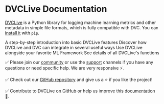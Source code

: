# DVCLive Documentation

[DVCLive](https://github.com/iterative/dvclive) is a Python library for logging
machine learning metrics and other metadata in simple file formats, which is
fully compatible with DVC. You can
[install it](https://github.com/iterative/dvclive#installation) with `pip`.

<cards>

  <card href="/doc/dvclive/get-started" heading="Get Started">
    A step-by-step introduction into basic DVCLive features
  </card>

  <card href="/doc/dvclive/dvclive-with-dvc" heading="DVCLive with DVC">
    Discover how DVCLive and DVC can integrate in several useful ways
  </card>

  <card href="/doc/dvclive/ml-frameworks" heading="ML Frameworks">
    Use DVCLive alongside your favorite ML Framework
  </card>

  <card href="/doc/dvclive/api-reference" heading="API Reference">
    See details of all DVCLive's functions
  </card>

</cards>

✅ Please join our [community](/community) or use the [support](/support)
channels if you have any questions or need specific help. We are very responsive
⚡.

✅ Check out our [GitHub repository](https://github.com/iterative/dvclive) and
give us a ⭐ if you like the project!

✅ Contribute to DVCLive [on GitHub](https://github.com/iterative/dvclive) or
help us improve this [documentation](https://github.com/iterative/dvc.org) 🙏.
